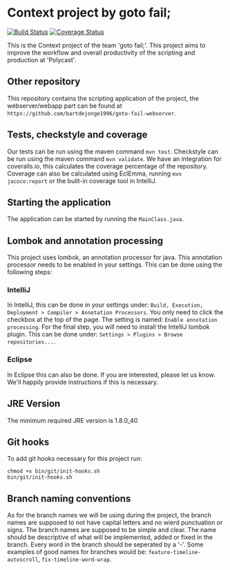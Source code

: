# Context project by goto fail;
[![Build Status](https://travis-ci.org/bartdejonge1996/goto-fail.png)](https://travis-ci.org/bartdejonge1996/goto-fail) [![Coverage Status](https://coveralls.io/repos/github/bartdejonge1996/goto-fail/badge.svg?branch=coveralls)](https://coveralls.io/github/bartdejonge1996/goto-fail?branch=coveralls)

This is the Context project of the team 'goto fail;'. This project aims to improve the workflow and overall productivity of the scripting and production at 'Polycast'.

## Other repository
This repository contains the scripting application of the project, the webserver/webapp part can be found at `https://github.com/bartdejonge1996/goto-fail-webserver`.

## Tests, checkstyle and coverage
Our tests can be run using the maven command `mvn test`. Checkstyle can be run using the maven command `mvn validate`. We have an integration for coveralls.io, this calculates the coverage percentage of the repository. Coverage can also be calculated using EclEmma, running `mvn jacoco:report` or the built-in coverage tool in IntelliJ.

## Starting the application
The application can be started by running the `MainClass.java`.

## Lombok and annotation processing
This project uses lombok, an annotation processor for java. This annotation processor needs to be enabled in your settings. This can be done using the following steps:

### IntelliJ
In IntelliJ, this can be done in your settings under: `Build, Execution, Deployment > Compiler > Annotation Processors`. You only need to click the checkbox at the top of the page. The setting is named: `Enable annotation processing`. For the final step, you will need to install the IntelliJ lombok plugin. This can be done under: `Settings > Plugins > Browse repositories...`.

### Eclipse
In Eclipse this can also be done. If you are interested, please let us know. We'll happily provide instructions if this is necessary.

## JRE Version
The minimum required JRE version is 1.8.0_40

## Git hooks
To add git hooks necessary for this project run:
```shell
chmod +x bin/git/init-hooks.sh
bin/git/init-hooks.sh
```

## Branch naming conventions
As for the branch names we will be using during the project, the branch names are supposed to not have capital letters and no wierd punctuation or signs. The branch names are supposed to be simple and clear. The name should be descriptive of what will be implemented, added or fixed in the branch. Every word in the branch should be seperated by a '-'. Some examples of good names for branches would be: `feature-timeline-autoscroll`, `fix-timeline-word-wrap`.
